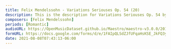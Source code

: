```yaml
---
title: Felix Mendelssohn - Variations Seriouses Op. 54 (20)
description: This is the description for Variations Seriouses Op. 54 by Felix Mendelssohn
composers: [Felix Mendelssohn]
periods: [Romantic]
audioURL: https://OpenMusicDataset.github.io/Maestro/maestro-v3.0.0/2011/MIDI-Unprocessed_16_R3_2011_MID--AUDIO_R3-D5_02_Track02_wav.midi
formURL: https://docs.google.com/forms/d/e/1FAIpQLSdZJfUFqaHsKSE_JkFQ3yQI3KpwNiIFSKikrsODrCGS7oDQ2w/viewform
date: 2021-08-08T07:43:13-06:00
---
```

